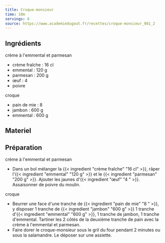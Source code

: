 ```yaml
---
title: Croque-monsieur
time: 10m
servings: 6
source: https://www.academiedugout.fr/recettes/croque-monsieur_981_2
---
```


## Ingrédients


crème à l'emmental et parmesan
* crème fraîche : 16 cl
* emmental : 120 g
* parmesan : 200 g
* œuf : 4 
* poivre

croque
* pain de mie : 8 
* jambon : 600 g
* emmental : 600 g


## Materiel



## Préparation


crème à l'emmental et parmesan
* Dans un bol mélanger la {{< ingredient "crème fraîche" "16 cl" >}}, râper l'{{< ingredient "emmental" "120 g" >}} et le {{< ingredient "parmesan" "200 g" >}}. Ajouter les jaunes d'{{< ingredient "œuf" "4 " >}}. Assaisonner de poivre du moulin.

croque
* Beurrer une face d'une tranche de {{< ingredient "pain de mie" "8 " >}}, y disposer 1 tranche de {{< ingredient "jambon" "600 g" >}} 1 tranche d'{{< ingredient "emmental" "600 g" >}}, 1 tranche de jambon, 1 tranche d'emmental. Tartiner les 2 côtés de la deuxième tranche de pain avec la crème à l'emmental et parmesan.
* Faire dorer le croque-monsieur sous le gril du four pendant 2 minutes ou sous la salamandre. Le déposer sur une assiette.


